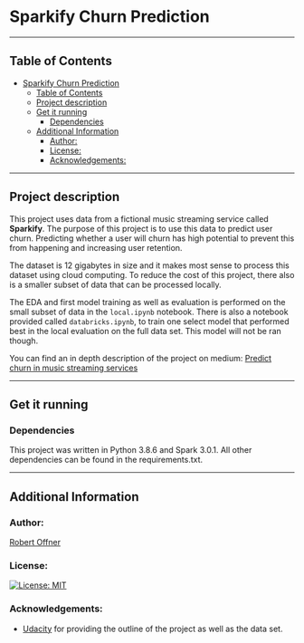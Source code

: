# Sparkify Churn Prediction


---
## Table of Contents
- [Sparkify Churn Prediction](#sparkify-churn-prediction)
  - [Table of Contents](#table-of-contents)
  - [Project description](#project-description)
  - [Get it running](#get-it-running)
    - [Dependencies](#dependencies)
  - [Additional Information](#additional-information)
    - [Author:](#author)
    - [License:](#license)
    - [Acknowledgements:](#acknowledgements)

---

## Project description
This project uses data from a fictional music streaming service called **Sparkify**. The purpose of this project is to use this data to predict user churn. Predicting whether a user will churn has high potential to prevent this from happening and increasing user retention. 

The dataset is 12 gigabytes in size and it makes most sense to process this dataset using cloud computing. To reduce the cost of this project, there also is a smaller subset of data that can be processed locally. 

The EDA and first model training as well as evaluation is performed on the small subset of data in the `local.ipynb` notebook. 
There is also a notebook provided called `databricks.ipynb`, to train one select model that performed best in the local evaluation on the full data set. This model will not be ran though.

You can find an in depth description of the project on medium: [Predict churn in music streaming services](https://medium.com/p/700791a590fc)

---

## Get it running
### Dependencies
This project was written in Python 3.8.6 and Spark 3.0.1. 
All other dependencies can be found in the requirements.txt.

---
## Additional Information
### Author: 
[Robert Offner](https://github.com/Gitznik)

### License: 
[![License: MIT](https://img.shields.io/badge/License-MIT-yellow.svg)](https://opensource.org/licenses/MIT)

### Acknowledgements:
* [Udacity](https://www.udacity.com/) for providing the outline of the project as well as the data set.